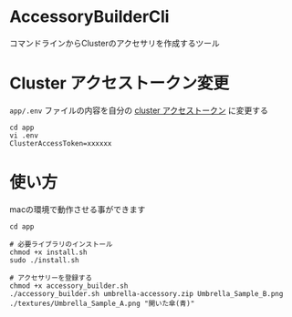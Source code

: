 # AccessoryBuilderCli
コマンドラインからClusterのアクセサリを作成するツール

# Cluster アクセストークン変更
`app/.env` ファイルの内容を自分の [cluster アクセストークン](https://cluster.mu/account/tokens) に変更する

```
cd app
vi .env
ClusterAccessToken=xxxxxx
```


# 使い方
macの環境で動作させる事ができます

```
cd app

# 必要ライブラリのインストール
chmod +x install.sh
sudo ./install.sh

# アクセサリーを登録する
chmod +x accessory_builder.sh
./accessory_builder.sh umbrella-accessory.zip Umbrella_Sample_B.png ./textures/Umbrella_Sample_A.png "開いた傘(青)"
```

